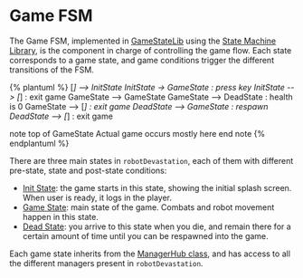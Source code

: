 # Game FSM

The Game FSM, implemented in [GameStateLib](http://asrob.uc3m.es/rddoc/group__GameStatesLib.html) using the [State Machine Library](state-machine-library.md), is the component in charge of controlling the game flow. Each state corresponds to a game state, and game conditions trigger the different transitions of the FSM.

{% plantuml %}
[*] --> InitState
InitState -> GameState : press key
InitState --> [*] : exit game
GameState --> GameState
GameState --> DeadState : health is 0
GameState --> [*] : exit game
DeadState --> GameState :  respawn
DeadState --> [*] : exit game

note top of GameState
  Actual game occurs 
  mostly here
end note
{% endplantuml %}

There are three main states in `robotDevastation`, each of them with different pre-state, state and post-state conditions:

 * [Init State](init-state.md): the game starts in this state, showing the initial splash screen. When user is ready, it logs in the player.
 * [Game State](game-state.md): main state of the game. Combats and robot movement happen in this state.
 * [Dead State](dead-state.md): you arrive to this state when you die, and remain there for a certain amount of time until you can be respawned into the game.

Each game state inherits from the [ManagerHub class](http://asrob.uc3m.es/rddoc/classrd_1_1ManagerHub.html), and has access to all the different managers present in `robotDevastation`.
